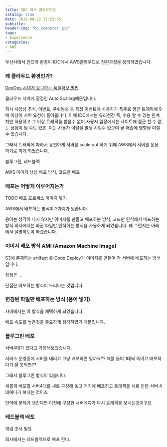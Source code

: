 ```yaml
---
title: IDC 에서 클라우드로
catalog: true
date: 2019-08-22 21:53:55
subtitle: 
header-img: "bg_computer.jpg"
tags: 
- Experience
catagories:
- AWS
---
```



무신사에서 인프라 환경이 IDC에서 AWS클라우드로 전환과정을 정리하였습니다.

### 왜 클라우드 환경인가?

[DevOps 시대가 요구하는 품질확보 방법](https://www.slideshare.net/arload/devops-124383318)

클라우드 서버에 장점인 Auto Scaling때문입니다.

회사 사업상 추석, 이벤트, 푸쉬발송 등 특정 이벤트에 사용자가 폭주로 평균 트래픽에 9배 이상이 서버 요청이 들어옵니다. 이때 IDC에서는 유리천장 즉, 수용 할 수 있는 한계치만 허용하고 그 이상 트래픽을 받을수 없어 사용자 입장에서는 사이트에 접근 할 수 없는 상황이 될 수도 있죠. 이는 사용자 이탈을 발생 시킬수 있으며 곧 매출에 영향을 미칠수 있습니다.

그래서 트래픽에 따라서 유연하게 서버를 scale out 하기 위해 AWS에서 서버를 운용하기로 하게 되었습니다.

블루그린, 레드블랙

AWS 이미지 생성 배포 방식, 코드만 배포

### 배포는 어떻게 이루어지는가

TODO 배포 프로세스 이미지 넣기

AWS에서 배포하는 방식이 2가지가 있습니다.

용어는 생각이 나지 않지만 이미지를 만들고 배포하는 방식, 코드만 인식해서 배포하는 방식 회사에서는 바뀐 파일만 인식하는 방식을 사용하게 되었습니다. 왜 그런지는 아래에서 설명하도록 하겠습니다.

### 이미지 배포 방식 AMI (Amazon Machine Image)

S3에 존재하는 artifact 를 Code Deploy가 이미지를 만들어 각 서버에 배포하는 방식입니다.

장점은 ...

단점은 배포하는 방식이 느리다는 것입니다.

### 변경된 파일만 배포하는 방식 (용어 넣기)

사내에서는 이 방식을 채택하게 되었습니다.

배포 속도를 높은것을 중요하게 생각하였기 때문입니다.

### 블루그린 배포

서버4대가 있다고 가정해보겠습니다. 

서비스 운영중에 서버를 내리고 그냥 배포하면 될까요?? 예를 들어 1대씩 죽이고 배포하다가 잘 못되면??

그래서 블루그린 방식이 있습니다.

새롭게 배포할 서버4대를 새로 구성해 놓고 거기에 배포하고 트래픽을 새로 만든 서버 4대에다가 보내는 것이죠

만약에 문제가 생긴다면 이전에 구성한 서버에다가 다시 트래픽을 보내는것이구요

### 레드블랙 배포

개념 조사 필요

회사에서는 레드블랙으로 배포 한다.